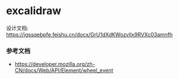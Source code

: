 # excalidraw

设计文档: https://jgssqebpfe.feishu.cn/docx/GrU1dXdKWozvllx9RVXc03amnfh

### 参考文档
- https://developer.mozilla.org/zh-CN/docs/Web/API/Element/wheel_event
